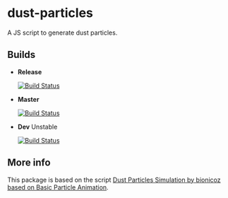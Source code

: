 # dust-particles

A JS script to generate dust particles.

## Builds

* **Release**

  [![Build Status](https://travis-ci.com/equilaterus/dust-particles.svg?branch=release)](https://travis-ci.com/equilaterus/dust-particles/branches)

* **Master**

  [![Build Status](https://travis-ci.com/equilaterus/dust-particles.svg?branch=master)](https://travis-ci.com/equilaterus/dust-particles/branches)

* **Dev** Unstable

  [![Build Status](https://travis-ci.com/equilaterus/dust-particles.svg?branch=dev)](https://travis-ci.com/equilaterus/dust-particles/branches) 


## More info

This package is based on the script [Dust Particles Simulation by bionicoz based on Basic Particle Animation](https://codepen.io/LeKohrs/pen/eVpEOa).
